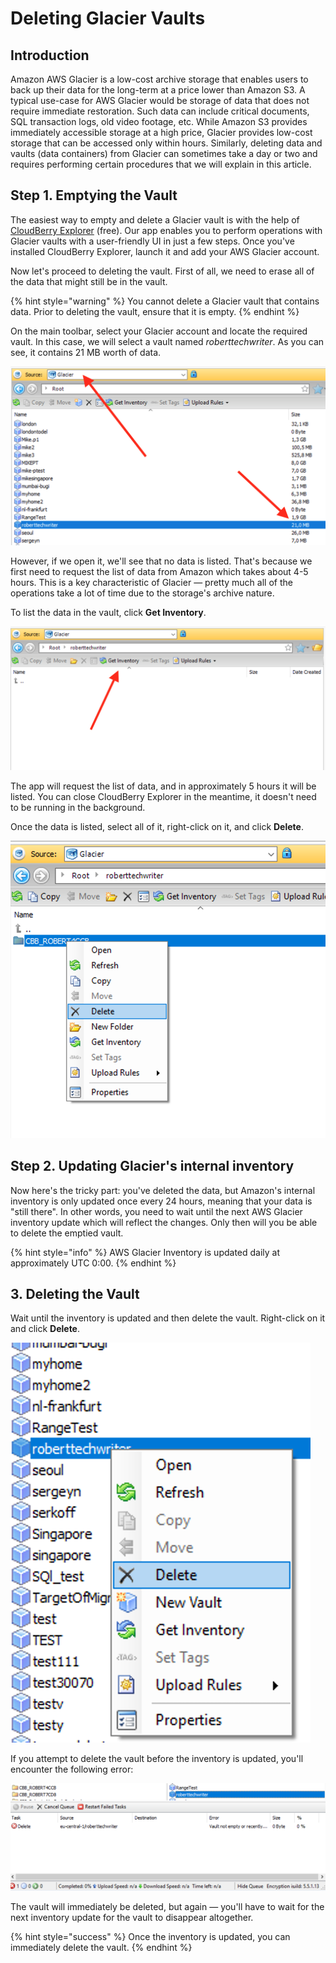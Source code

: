 # Deleting Glacier Vaults

## Introduction

Amazon AWS Glacier is a low-cost archive storage that enables users to back up their data for the long-term at a price lower than Amazon S3. A typical use-case for AWS Glacier would be storage of data that does not require immediate restoration. Such data can include critical documents, SQL transaction logs, old video footage, etc. While Amazon S3 provides immediately accessible storage at a high price, Glacier provides low-cost storage that can be accessed only within hours. Similarly, deleting data and vaults \(data containers\) from Glacier can sometimes take a day or two and requires performing certain procedures that we will explain in this article.

## Step 1. Emptying the Vault

The easiest way to empty and delete a Glacier vault is with the help of [CloudBerry Explorer](https://www.cloudberrylab.com/explorer/amazon-s3.aspx) \(free\). Our app enables you to perform operations with Glacier vaults with a user-friendly UI in just a few steps. Once you've installed CloudBerry Explorer, launch it and add your AWS Glacier account.

Now let's proceed to deleting the vault. First of all, we need to erase all of the data that might still be in the vault.

{% hint style="warning" %}
You cannot delete a Glacier vault that contains data. Prior to deleting the vault, ensure that it is empty.
{% endhint %}

On the main toolbar, select your Glacier account and locate the required vault. In this case, we will select a vault named _roberttechwriter_. As you can see, it contains 21 MB worth of data.

![](../../../.gitbook/assets/screen-shot-2018-03-06-at-17.20.09.png)

However, if we open it, we'll see that no data is listed. That's because we first need to request the list of data from Amazon which takes about 4-5 hours. This is a key characteristic of Glacier — pretty much all of the operations take a lot of time due to the storage's archive nature.

To list the data in the vault, click **Get Inventory**.

![](../../../.gitbook/assets/screen-shot-2018-03-06-at-18.43.49.png)

The app will request the list of data, and in approximately 5 hours it will be listed.  You can close CloudBerry Explorer in the meantime, it doesn't need to be running in the background.

Once the data is listed, select all of it, right-click on it, and click **Delete**.

![](../../../.gitbook/assets/screen-shot-2018-03-06-at-19.32.40.png)

## Step 2. Updating Glacier's internal inventory

Now here's the tricky part: you've deleted the data, but Amazon's internal inventory is only updated once every 24 hours, meaning that your data is "still there". In other words, you need to wait until the next AWS Glacier inventory update which will reflect the changes. Only then will you be able to delete the emptied vault.

{% hint style="info" %}
AWS Glacier Inventory is updated daily at approximately UTC 0:00.
{% endhint %}

## 3. Deleting the Vault

Wait until the inventory is updated and then delete the vault. Right-click on it and click **Delete**.

![](../../../.gitbook/assets/screen-shot-2018-03-06-at-19.33.08.png)

If you attempt to delete the vault before the inventory is updated, you'll encounter the following error:

![](../../../.gitbook/assets/screen-shot-2018-03-06-at-19.34.57.png)

The vault will immediately be deleted, but again — you'll have to wait for the next inventory update for the vault to disappear altogether.

{% hint style="success" %}
Once the inventory is updated, you can immediately delete the vault.
{% endhint %}

